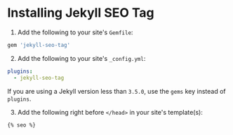 # Installing Jekyll SEO Tag

1. Add the following to your site's `Gemfile`:

```ruby
gem 'jekyll-seo-tag'
```

2. Add the following to your site's `_config.yml`:

```yml
plugins:
  - jekyll-seo-tag
```

If you are using a Jekyll version less than `3.5.0`, use the `gems` key instead
of `plugins`.

3. Add the following right before `</head>` in your site's template(s):

<!-- {% raw %} -->

```liquid
{% seo %}
```

<!-- {% endraw %} -->
